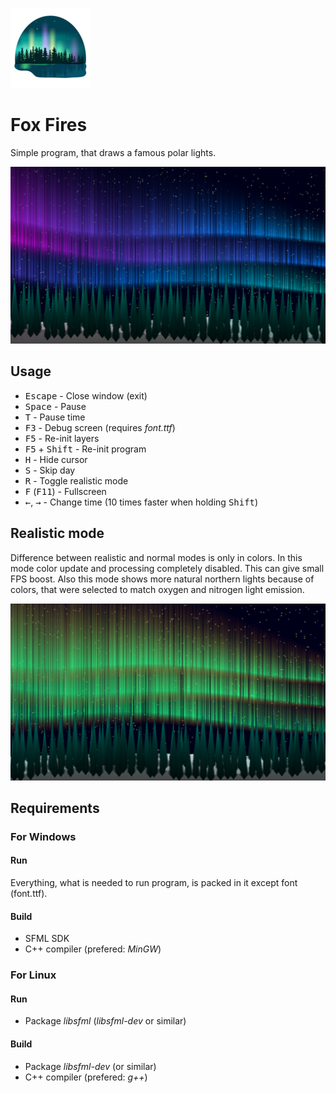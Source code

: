![Fox Fires](icon.png)

Fox Fires
=========

Simple program, that draws a famous polar lights.

![Fox Fires](example.png)

Usage
-----

* <kbd>Escape</kbd> - Close window (exit)
* <kbd>Space</kbd> - Pause
* <kbd>T</kbd> - Pause time
* <kbd>F3</kbd> - Debug screen (requires *font.ttf*)
* <kbd>F5</kbd> - Re-init layers
* <kbd>F5</kbd> + <kbd>Shift</kbd> - Re-init program
* <kbd>H</kbd> - Hide cursor
* <kbd>S</kbd> - Skip day
* <kbd>R</kbd> - Toggle realistic mode
* <kbd>F</kbd> (<kbd>F11</kbd>) - Fullscreen
* <kbd>←</kbd>, <kbd>→</kbd> - Change time (10 times faster when holding <kbd>Shift</kbd>)

Realistic mode
--------------

Difference between realistic and normal modes is only in colors. In this mode color update and processing completely disabled. This can give small FPS boost. Also this mode shows more natural northern lights because of colors, that were selected to match oxygen and nitrogen light emission.

![Fox Fires - Realistic mode](example-realistic.png)

Requirements
------------

### For Windows

#### Run

Everything, what is needed to run program, is packed in it except font (font.ttf).

#### Build

* SFML SDK
* C++ compiler (prefered: *MinGW*)

### For Linux

#### Run

* Package *libsfml* (*libsfml-dev* or similar)

#### Build

* Package *libsfml-dev* (or similar)
* C++ compiler (prefered: *g++*)

